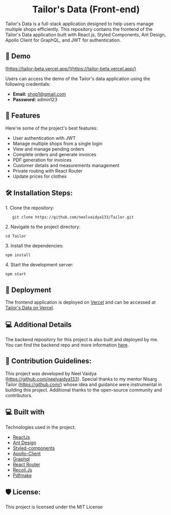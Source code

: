 <h1 align="center" id="title">Tailor's Data (Front-end)</h1>

<p id="description">Tailor's Data is a full-stack application designed to help users manage multiple shops efficiently. This repository contains the frontend of the Tailor's Data application built with React.js, Styled Components, Ant Design, Apollo Client for GraphQL, and JWT for authentication.</p>

<h2>🚀 Demo</h2>

[https://tailor-beta.vercel.app/](https://tailor-beta.vercel.app/)

Users can access the demo of the Tailor's data application using the following credentials:

- **Email:** shop1@gmail.com
- **Password:** admin123
  
<h2>🧐 Features</h2>

Here're some of the project's best features:

*   User authentication with JWT
*   Manage multiple shops from a single login
*   View and manage pending orders
*   Complete orders and generate invoices
*   PDF generation for invoices
*   Customer details and measurements management
*   Private routing with React Router
*   Update prices for clothes

<h2>🛠️ Installation Steps:</h2>

<p>1. Clone the repository:</p>

```
   git clone https://github.com/neelvaidya133/Tailor.git
```

<p>2. Navigate to the project directory:</p>

```
cd Tailor
```

<p>3. Install the dependencies:</p>

```
npm install
```

<p>4. Start the development server:</p>

```
npm start
```

<h2>🚀 Deployment</h2>

The frontend application is deployed on [Vercel](https://vercel.com/home) and can be accessed at [Tailor's Data on Vercel](https://tailor-beta.vercel.app/).

<h2>💻 Additional Details </h2>

The backend repository for this project is also built and deployed by me. You can find the backend repo and more information [here](https://github.com/neelvaidya133/tailor-api).



<h2>🍰 Contribution Guidelines:</h2>

This project was developed by Neel Vaidya (https://github.com/neelvaidya133). Special thanks to my mentor Nisarg Tailor (https://github.com/) whose idea and guidance were instrumental in building this project. Additional thanks to the open-source community and contributors.

  
  
<h2>💻 Built with</h2>

Technologies used in the project:

*   [ReactJs](https://reactjs.org/)
*   [Ant Design](https://ant.design/)
*   [Styled-components](https://styled-components.com/)
*   [Apollo-Client](https://www.apollographql.com/docs/react/)
*   [Graphql](https://graphql.org/)
*   [React Router](https://reactrouter.com/)
*   [Recoil.Js](https://recoiljs.org/)
*   [Pdfmake](http://pdfmake.org/)

<h2>🛡️ License:</h2>
This project is licensed under the MIT License    
